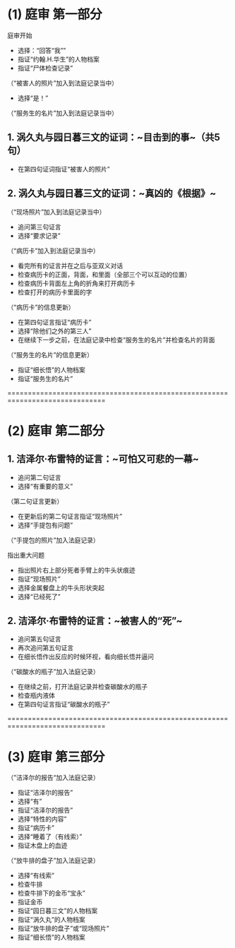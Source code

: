# (1) 庭审 第一部分
庭审开始
* 选择：“回答“我””
* 指证“约翰.H.华生”的人物档案
* 指证“尸体检查记录”

（“被害人的照片”加入到法庭记录当中）

* 选择“是！”

（“服务生的名片”加入到法庭记录当中）

## 1. 涡久丸与园日暮三文的证词：~目击到的事~（共5句）

* 在第四句证词指证“被害人的照片”

## 2. 涡久丸与园日暮三文的证词：~真凶的《根据》~

（“现场照片”加入到法庭记录当中）

* 追问第三句证言
* 选择“要求记录”

（“病历卡”加入到法庭记录当中）

* 看完所有的证言并在之后与亚双义对话
* 检查病历卡的正面，背面，和里面（全部三个可以互动的位置）
* 检查病历卡背面左上角的折角来打开病历卡
* 检查打开的病历卡里面的字

（“病历卡”的信息更新）

* 在第四句证言指证“病历卡”
* 选择“除他们之外的第三人”
* 在继续下一步之前，在法庭记录中检查“服务生的名片”并检查名片的背面

（“服务生的名片”的信息更新）

* 指证“细长悟”的人物档案
* 指证“服务生的名片”


==============================================================================
# (2) 庭审 第二部分

## 1. 洁泽尔·布雷特的证言：~可怕又可悲的一幕~

* 追问第二句证言
* 选择“有重要的意义”

（第二句证言更新）

* 在更新后的第二句证言指证“现场照片”
* 选择“手提包有问题”

（“手提包的照片”加入法庭记录）

指出重大问题
* 指出照片右上部分死者手臂上的牛头状痕迹
* 指证“现场照片”
* 选择金属餐盘上的牛头形状突起
* 选择“已经死了”

## 2. 洁泽尔·布雷特的证言：~被害人的“死”~

* 追问第五句证言
* 再次追问第五句证言
* 在细长悟作出反应的时候环视，看向细长悟并逼问

（“碳酸水的瓶子”加入法庭记录）

* 在继续之前，打开法庭记录并检查碳酸水的瓶子
* 检查瓶内液体
* 在第四句证言指证“碳酸水的瓶子”


==============================================================================
# (3) 庭审 第三部分
（”洁泽尔的报告“加入法庭记录）

* 指证“洁泽尔的报告”
* 选择“有”
* 指证“洁泽尔的报告”
* 选择“特性的内容”
* 指证“病历卡”
* 选择“睡着了（有线索）”
* 指证木盘上的血迹

（“放牛排的盘子”加入法庭记录）

* 选择“有线索”
* 检查牛排
* 检查牛排下的金币“宝永”
* 指证金币
* 指证“园日暮三文”的人物档案
* 指证“涡久丸”的人物档案
* 指证“放牛排的盘子”或“现场照片”
* 指证“细长悟”的人物档案

